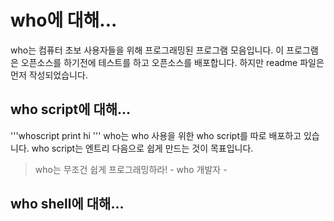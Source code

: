 # who에 대해...
who는 컴퓨터 초보 사용자들을 위해 프로그래밍된 프로그램 모음입니다. 이 프로그램은 오픈소스를 하기전에 테스트를 하고 오픈소스를 배포합니다. 하지만 readme 파일은 먼저 작성되었습니다.
## who script에 대해...
'''whoscript
print hi
'''
who는 who 사용을 위한 who script를 따로 배포하고 있습니다.
who script는 엔트리 다음으로 쉽게 만드는 것이 목표입니다.
> who는 무조건 쉽게 프로그래밍하라! - who 개발자 -
## who shell에 대해...

